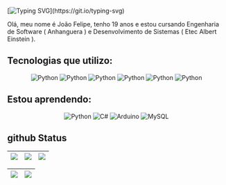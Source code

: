 [![Typing SVG](https://readme-typing-svg.demolab.com?font=Fira+Code&duration=3000&pause=2000&color=00C647&&center=false&Center=truewidth=100%&lines=Bem+vindo+ao+meu+github;Meu+nome+é+João+Felipe;Tenho+19+anos.;Sou+desenvolvedor+web!;)](https://git.io/typing-svg)

Olá, meu nome é João Felipe, tenho 19 anos e estou cursando Engenharia de Software ( Anhanguera ) e Desenvolvimento de Sistemas ( Etec Albert Einstein ).

## Tecnologias que utilizo:

<p align="center">
  <img src="https://skillicons.dev/icons?i=git&theme=dark" alt="Python">
  <img src="https://skillicons.dev/icons?i=nodejs&theme=dark" alt="Python">
  <img src="https://skillicons.dev/icons?i=bootstrap&theme=dark" alt="Python">
  <img src="https://skillicons.dev/icons?i=js&theme=dark" alt="Python">
  <img src="https://skillicons.dev/icons?i=css&theme=dark" alt="Python">
  <img src="https://skillicons.dev/icons?i=html&theme=dark" alt="Python">
</p>

## Estou aprendendo:

<p align="center">
  <img src="https://skillicons.dev/icons?i=python&theme=dark" alt="Python">
  <img src="https://skillicons.dev/icons?i=cs&theme=dark" alt="C#">
  <!--<img src="https://skillicons.dev/icons?i=cpp&theme=dark" alt="C++">-->
  <img src="https://skillicons.dev/icons?i=arduino&theme=dark" alt="Arduino">
  <!--<img src="https://skillicons.dev/icons?i=nodejs&theme=dark" alt="Node JS">-->
  <img src="https://skillicons.dev/icons?i=mysql&theme=dark" alt="MySQL">
  <!--<img src="https://skillicons.dev/icons?i=react&theme=dark" alt="React">-->
</p>

<!--github com os icones: https://github.com/tandpfun/skill-icons#icons-list -->

## github Status

| ![](http://github-profile-summary-cards.vercel.app/api/cards/stats?username=J0A0F3L1P3&theme=nord_dark) | ![](http://github-profile-summary-cards.vercel.app/api/cards/repos-per-language?username=J0A0F3L1P3&hide=Html&theme=nord_dark) | ![](http://github-profile-summary-cards.vercel.app/api/cards/most-commit-language?username=J0A0F3L1P3&theme=nord_dark) |
| :-: | :-: | :-: |

| ![](http://github-profile-summary-cards.vercel.app/api/cards/profile-details?username=J0A0F3L1P3&theme=nord_dark) | ![](https://github-readme-streak-stats.herokuapp.com/?user=J0A0F3L1P3&hide_border=true&date_format=M%20j%5B%2C%20Y%5D&background=2D3742&stroke=2D3742&ring=6bbbca&fire=6bbbca&currStreakNum=fff&sideNums=6bbbca&currStreakLabel=6bbbca&sideLabels=fff&dates=fff) |
| :-: | :-: |